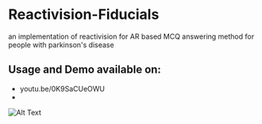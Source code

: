 # Reactivision-Fiducials
an implementation of reactivision for AR based MCQ answering method for people with parkinson's disease


## Usage and Demo available on:
 * youtu.be/0K9SaCUeOWU
 * 
![Alt Text](https://giphy.com/gifs/FSsxnzHTo1zTDeoPAS)
